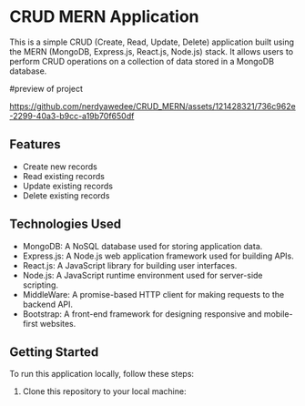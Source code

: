 # CRUD MERN Application

This is a simple CRUD (Create, Read, Update, Delete) application built using the MERN (MongoDB, Express.js, React.js, Node.js) stack. It allows users to perform CRUD operations on a collection of data stored in a MongoDB database.

#preview of project





https://github.com/nerdyawedee/CRUD_MERN/assets/121428321/736c962e-2299-40a3-b9cc-a19b70f650df



## Features

- Create new records
- Read existing records
- Update existing records
- Delete existing records

## Technologies Used

- MongoDB: A NoSQL database used for storing application data.
- Express.js: A Node.js web application framework used for building APIs.
- React.js: A JavaScript library for building user interfaces.
- Node.js: A JavaScript runtime environment used for server-side scripting.
- MiddleWare: A promise-based HTTP client for making requests to the backend API.
- Bootstrap: A front-end framework for designing responsive and mobile-first websites.

## Getting Started

To run this application locally, follow these steps:

1. Clone this repository to your local machine:


